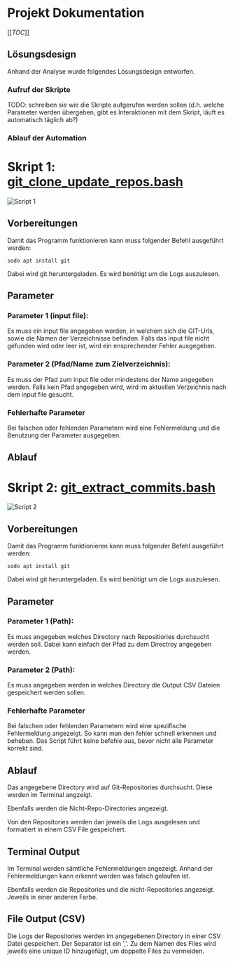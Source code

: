 # Projekt Dokumentation

[[_TOC_]]

## Lösungsdesign

Anhand der Analyse wurde folgendes Lösungsdesign entworfen.

### Aufruf der Skripte

TODO: schreiben sie wie die Skripte aufgerufen werden sollen (d.h. welche Parameter werden übergeben, gibt es Interaktionen mit dem Skript, läuft es automatisch täglich ab?)

### Ablauf der Automation

# Skript 1: [git_clone_update_repos.bash](../bin/Script_1/git_clone_update_repos.bash)

![Script 1](../images/script1_solution_design.drawio.png)

## Vorbereitungen

Damit das Programm funktionieren kann muss folgender Befehl ausgeführt werden:

```
sodo apt install git
```

Dabei wird git heruntergeladen. Es wird benötigt um die Logs auszulesen.

## Parameter

### Parameter 1 (input file):

Es muss ein input file angegeben werden, in welchem sich die GIT-Urls, sowie die Namen der Verzeichnisse befinden. Falls das input file nicht gefunden wird oder leer ist, wird ein ensprechender Fehler ausgegeben.

### Parameter 2 (Pfad/Name zum Zielverzeichnis):

Es muss der Pfad zum input file oder mindestens der Name angegeben werden. Falls kein Pfad angegeben wird, wird im aktuellen Verzeichnis nach dem input file gesucht.

### Fehlerhafte Parameter

Bei falschen oder fehlenden Parametern wird eine Fehlermeldung und die Benutzung der Parameter ausgegeben.

## Ablauf

# Skript 2: [git_extract_commits.bash](../bin/Script_2/git_extract_commits.bash)

![Script 2](../images/script2_solution_design.drawio.png)

## Vorbereitungen

Damit das Programm funktionieren kann muss folgender Befehl ausgeführt werden:

```
sodo apt install git
```

Dabei wird git heruntergeladen. Es wird benötigt um die Logs auszulesen.

## Parameter

### Parameter 1 (Path):

Es muss angegeben welches Directory nach Repositiories durchsucht werden soll. Dabei kann einfach der Pfad zu dem Directroy angegeben werden.

### Parameter 2 (Path):

Es muss angegeben werden in welches Directory die Output CSV Dateien gespeichert werden sollen.

### Fehlerhafte Parameter

Bei falschen oder fehlenden Parametern wird eine spezifische Fehlermeldung angezeigt. So kann man den fehler schnell erkennen und beheben. Das Script führt keine befehle aus, bevor nicht alle Parameter korrekt sind.

## Ablauf

Das angegebene Directory wird auf Git-Repositories durchsucht. Diese werden im Terminal angzeigt.

Ebenfalls werden die Nicht-Repo-Directories angezeigt.

Von den Repositories werden dan jeweils die Logs ausgelesen und formatiert in einem CSV File gespeichert.

## Terminal Output

Im Terminal werden sämtliche Fehlermeldungen angezeigt. Anhand der Fehlermeldungen kann erkennt werden was falsch gelaufen ist.

Ebenfalls werden die Repositories und die nicht-Repositories angezeigt. Jeweils in einer anderen Farbe.

## File Output (CSV)

Die Logs der Repositories werden im angegebenen Directory in einer CSV Datei gespeichert. Der Separator ist ein ','.
Zu dem Namen des Files wird jeweils eine unique ID hinzugefügt, um doppelte Files zu vermeiden.
